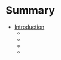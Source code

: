 # Summary

* [Introduction](README.md)
    * [](xxxx.md)
    * [](xxxx.md)
    * [](xxxx.md)
    * [](xxxx.md)
